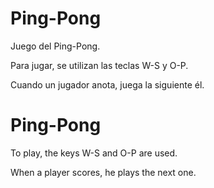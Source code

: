 # Ping-Pong

Juego del Ping-Pong.

Para jugar, se utilizan las teclas W-S y O-P.

Cuando un jugador anota, juega la siguiente él.


# Ping-Pong

To play, the keys W-S and O-P are used.

When a player scores, he plays the next one.
